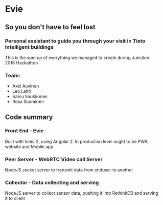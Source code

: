 # Evie
## So you don't have to feel lost
### Personal assistant to guide you through your visit in Tieto Intelligent buildings

This is the sum up of everything we managed to create during Junction 2016 Hackathon

### Team:
- Axel Auvinen
- Leo Lahti
- Samu Saukkonen
- Rosa Suominen



## Code summary
### Front End - Evie
Built with Ionic 2, using Angular 2. In production level ought to be PWA, website and Mobile app

### Peer Server - WebRTC Video call Server
NodeJS socket server to transmit data from enduser to another

### Collector - Data collecting and serving
NodeJS server to collect sensor data, pushing it into RethinkDB and serving it to client